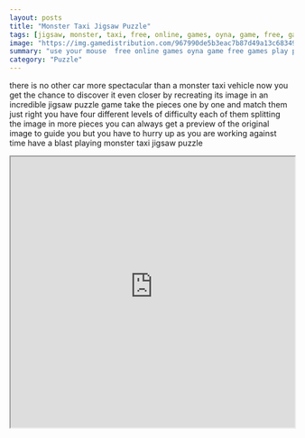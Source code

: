```yaml
---
layout: posts
title: "Monster Taxi Jigsaw Puzzle"
tags: [jigsaw, monster, taxi, free, online, games, oyna, game, free, games, play, play, games]
image: "https://img.gamedistribution.com/967990de5b3eac7b87d49a13c6834978.jpg"
summary: "use your mouse  free online games oyna game free games play play games"
category: "Puzzle"
---
```


there is no other car more spectacular than a monster taxi vehicle now you get the chance to discover it even closer by recreating its image in an incredible jigsaw puzzle game take the pieces one by one and match them just right you have four different levels of difficulty each of them splitting the image in more pieces you can always get a preview of the original image to guide you but you have to hurry up as you are working against time have a blast playing monster taxi jigsaw puzzle

<iframe width="100%" height="480px;" src="https://flash.gamedistribution.com?game=967990de5b3eac7b87d49a13c6834978"></iframe>